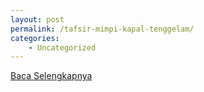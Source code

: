 ```yaml
---
layout: post
permalink: /tafsir-mimpi-kapal-tenggelam/
categories:
    - Uncategorized
---
```


[Baca Selengkapnya](/10)